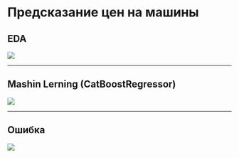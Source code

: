 # Предсказание цен на машины

## EDA
<img src="https://github.com/Vova2808/Kaggle_Cars_Clus_Catboost/assets/96084748/a514ac44-1d1f-44a9-8ce4-e77b65d3f128">
<br>

---
## Mashin Lerning (CatBoostRegressor)
<img src="https://github.com/Vova2808/Kaggle_Cars_Clus_Catboost/assets/96084748/9ee52c06-2278-4831-94cd-ea078bc499fc">
<br>

---
## Ошибка
<img src="https://github.com/Vova2808/Kaggle_Cars_Clus_Catboost/assets/96084748/a1730581-2711-4688-af33-80afd12bd802">
